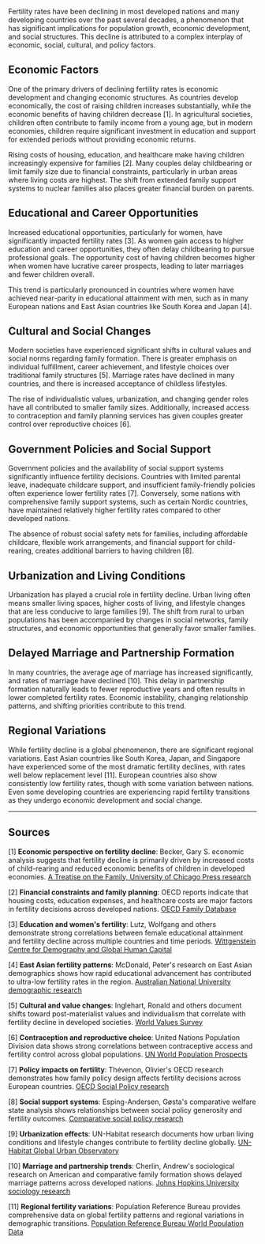 Fertility rates have been declining in most developed nations and many developing countries over the past several decades, a phenomenon that has significant implications for population growth, economic development, and social structures. This decline is attributed to a complex interplay of economic, social, cultural, and policy factors.

## Economic Factors

One of the primary drivers of declining fertility rates is economic development and changing economic structures. As countries develop economically, the cost of raising children increases substantially, while the economic benefits of having children decrease [1]. In agricultural societies, children often contribute to family income from a young age, but in modern economies, children require significant investment in education and support for extended periods without providing economic returns.

Rising costs of housing, education, and healthcare make having children increasingly expensive for families [2]. Many couples delay childbearing or limit family size due to financial constraints, particularly in urban areas where living costs are highest. The shift from extended family support systems to nuclear families also places greater financial burden on parents.

## Educational and Career Opportunities

Increased educational opportunities, particularly for women, have significantly impacted fertility rates [3]. As women gain access to higher education and career opportunities, they often delay childbearing to pursue professional goals. The opportunity cost of having children becomes higher when women have lucrative career prospects, leading to later marriages and fewer children overall.

This trend is particularly pronounced in countries where women have achieved near-parity in educational attainment with men, such as in many European nations and East Asian countries like South Korea and Japan [4].

## Cultural and Social Changes

Modern societies have experienced significant shifts in cultural values and social norms regarding family formation. There is greater emphasis on individual fulfillment, career achievement, and lifestyle choices over traditional family structures [5]. Marriage rates have declined in many countries, and there is increased acceptance of childless lifestyles.

The rise of individualistic values, urbanization, and changing gender roles have all contributed to smaller family sizes. Additionally, increased access to contraception and family planning services has given couples greater control over reproductive choices [6].

## Government Policies and Social Support

Government policies and the availability of social support systems significantly influence fertility decisions. Countries with limited parental leave, inadequate childcare support, and insufficient family-friendly policies often experience lower fertility rates [7]. Conversely, some nations with comprehensive family support systems, such as certain Nordic countries, have maintained relatively higher fertility rates compared to other developed nations.

The absence of robust social safety nets for families, including affordable childcare, flexible work arrangements, and financial support for child-rearing, creates additional barriers to having children [8].

## Urbanization and Living Conditions

Urbanization has played a crucial role in fertility decline. Urban living often means smaller living spaces, higher costs of living, and lifestyle changes that are less conducive to large families [9]. The shift from rural to urban populations has been accompanied by changes in social networks, family structures, and economic opportunities that generally favor smaller families.

## Delayed Marriage and Partnership Formation

In many countries, the average age of marriage has increased significantly, and rates of marriage have declined [10]. This delay in partnership formation naturally leads to fewer reproductive years and often results in lower completed fertility rates. Economic instability, changing relationship patterns, and shifting priorities contribute to this trend.

## Regional Variations

While fertility decline is a global phenomenon, there are significant regional variations. East Asian countries like South Korea, Japan, and Singapore have experienced some of the most dramatic fertility declines, with rates well below replacement level [11]. European countries also show consistently low fertility rates, though with some variation between nations. Even some developing countries are experiencing rapid fertility transitions as they undergo economic development and social change.

---

## Sources

[1] **Economic perspective on fertility decline**: Becker, Gary S. economic analysis suggests that fertility decline is primarily driven by increased costs of child-rearing and reduced economic benefits of children in developed economies. [A Treatise on the Family, University of Chicago Press research](https://www.press.uchicago.edu/ucp/books/book/chicago/T/bo3684887.html)

[2] **Financial constraints and family planning**: OECD reports indicate that housing costs, education expenses, and healthcare costs are major factors in fertility decisions across developed nations. [OECD Family Database](https://www.oecd.org/social/family/database.htm)

[3] **Education and women's fertility**: Lutz, Wolfgang and others demonstrate strong correlations between female educational attainment and fertility decline across multiple countries and time periods. [Wittgenstein Centre for Demography and Global Human Capital](https://www.wittgensteincentre.org/en/research)

[4] **East Asian fertility patterns**: McDonald, Peter's research on East Asian demographics shows how rapid educational advancement has contributed to ultra-low fertility rates in the region. [Australian National University demographic research](https://demography.anu.edu.au/)

[5] **Cultural and value changes**: Inglehart, Ronald and others document shifts toward post-materialist values and individualism that correlate with fertility decline in developed societies. [World Values Survey](https://www.worldvaluessurvey.org/)

[6] **Contraception and reproductive choice**: United Nations Population Division data shows strong correlations between contraceptive access and fertility control across global populations. [UN World Population Prospects](https://population.un.org/wpp/)

[7] **Policy impacts on fertility**: Thévenon, Olivier's OECD research demonstrates how family policy design affects fertility decisions across European countries. [OECD Social Policy research](https://www.oecd.org/social/)

[8] **Social support systems**: Esping-Andersen, Gøsta's comparative welfare state analysis shows relationships between social policy generosity and fertility outcomes. [Comparative social policy research](https://www.barcelonagse.eu/)

[9] **Urbanization effects**: UN-Habitat research documents how urban living conditions and lifestyle changes contribute to fertility decline globally. [UN-Habitat Global Urban Observatory](https://unhabitat.org/programme/global-urban-observatory)

[10] **Marriage and partnership trends**: Cherlin, Andrew's sociological research on American and comparative family formation shows delayed marriage patterns across developed nations. [Johns Hopkins University sociology research](https://sociology.jhu.edu/)

[11] **Regional fertility variations**: Population Reference Bureau provides comprehensive data on global fertility patterns and regional variations in demographic transitions. [Population Reference Bureau World Population Data](https://www.prb.org/international/)